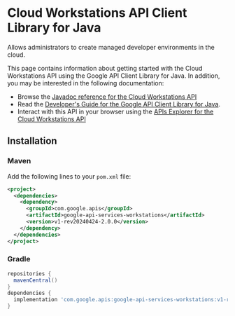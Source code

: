 # Cloud Workstations API Client Library for Java

Allows administrators to create managed developer environments in the cloud. 

This page contains information about getting started with the Cloud Workstations API
using the Google API Client Library for Java. In addition, you may be interested
in the following documentation:

* Browse the [Javadoc reference for the Cloud Workstations API][javadoc]
* Read the [Developer's Guide for the Google API Client Library for Java][google-api-client].
* Interact with this API in your browser using the [APIs Explorer for the Cloud Workstations API][api-explorer]

## Installation

### Maven

Add the following lines to your `pom.xml` file:

```xml
<project>
  <dependencies>
    <dependency>
      <groupId>com.google.apis</groupId>
      <artifactId>google-api-services-workstations</artifactId>
      <version>v1-rev20240424-2.0.0</version>
    </dependency>
  </dependencies>
</project>
```

### Gradle

```gradle
repositories {
  mavenCentral()
}
dependencies {
  implementation 'com.google.apis:google-api-services-workstations:v1-rev20240424-2.0.0'
}
```

[javadoc]: https://googleapis.dev/java/google-api-services-workstations/latest/index.html
[google-api-client]: https://github.com/googleapis/google-api-java-client/
[api-explorer]: https://developers.google.com/apis-explorer/#p/workstations/v1/
